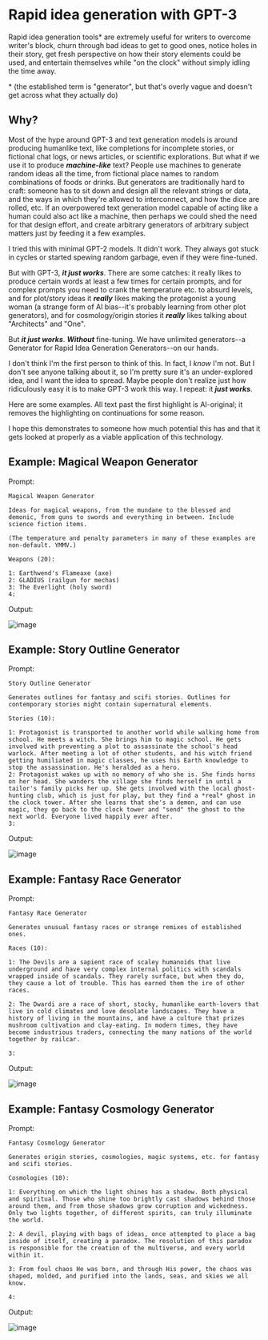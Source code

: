 # Rapid idea generation with GPT-3

Rapid idea generation tools* are extremely useful for writers to overcome writer's block, churn through bad ideas to get to good ones, notice holes in their story, get fresh perspective on how their story elements could be used, and entertain themselves while "on the clock" without simply idling the time away.

\* (the established term is "generator", but that's overly vague and doesn't get across what they actually do)

## Why?

Most of the hype around GPT-3 and text generation models is around producing humanlike text, like completions for incomplete stories, or fictional chat logs, or news articles, or scientific explorations. But what if we use it to produce ***machine-like*** text? People use machines to generate random ideas all the time, from fictional place names to random combinations of foods or drinks. But generators are traditionally hard to craft: someone has to sit down and design all the relevant strings or data, and the ways in which they're allowed to interconnect, and how the dice are rolled, etc. If an overpowered text generation model capable of acting like a human could also act like a machine, then perhaps we could shed the need for that design effort, and create arbitrary generators of arbitrary subject matters just by feeding it a few examples.

I tried this with minimal GPT-2 models. It didn't work. They always got stuck in cycles or started spewing random garbage, even if they were fine-tuned.

But with GPT-3, ***it just works***. There are some catches: it really likes to produce certain words at least a few times for certain prompts, and for complex prompts you need to crank the temperature etc. to absurd levels, and for plot/story ideas it ***really*** likes making the protagonist a young woman (a strange form of AI bias--it's probably learning from other plot generators), and for cosmology/origin stories it ***really*** likes talking about "Architects" and "One".

But ***it just works***. ***Without*** fine-tuning. We have unlimited generators--a Generator for Rapid Idea Generation Generators--on our hands.

I don't think I'm the first person to think of this. In fact, I *know* I'm not. But I don't see anyone talking about it, so I'm pretty sure it's an under-explored idea, and I want the idea to spread. Maybe people don't realize just how ridiculously easy it is to make GPT-3 work this way. I repeat: it ***just works***.

Here are some examples. All text past the first highlight is AI-original; it removes the highlighting on continuations for some reason.

I hope this demonstrates to someone how much potential this has and that it gets looked at properly as a viable application of this technology.

## Example: Magical Weapon Generator

Prompt:

```
Magical Weapon Generator

Ideas for magical weapons, from the mundane to the blessed and demonic, from guns to swords and everything in between. Include science fiction items.

(The temperature and penalty parameters in many of these examples are non-default. YMMV.)

Weapons (20):

1: Earthwend's Flameaxe (axe)
2: GLADIUS (railgun for mechas)
3: The Everlight (holy sword)
4:
```

Output:

![image](https://user-images.githubusercontent.com/585488/174666573-a15ddf86-f4cf-41e9-9a99-b0cf901b0cac.png)

## Example: Story Outline Generator

Prompt:

```
Story Outline Generator

Generates outlines for fantasy and scifi stories. Outlines for contemporary stories might contain supernatural elements.

Stories (10):

1: Protagonist is transported to another world while walking home from school. He meets a witch. She brings him to magic school. He gets involved with preventing a plot to assassinate the school's head warlock. After meeting a lot of other students, and his witch friend getting humiliated in magic classes, he uses his Earth knowledge to stop the assassination. He's heralded as a hero.
2: Protagonist wakes up with no memory of who she is. She finds horns on her head. She wanders the village she finds herself in until a tailor's family picks her up. She gets involved with the local ghost-hunting club, which is just for play, but they find a *real* ghost in the clock tower. After she learns that she's a demon, and can use magic, they go back to the clock tower and "send" the ghost to the next world. Everyone lived happily ever after.
3:
```

Output:

![image](https://user-images.githubusercontent.com/585488/174667202-42bad10c-119c-4a73-b96d-3a57f65fb77a.png)

## Example: Fantasy Race Generator

Prompt:

```
Fantasy Race Generator

Generates unusual fantasy races or strange remixes of established ones.

Races (10):

1: The Devils are a sapient race of scaley humanoids that live underground and have very complex internal politics with scandals wrapped inside of scandals. They rarely surface, but when they do, they cause a lot of trouble. This has earned them the ire of other races.

2: The Dwardi are a race of short, stocky, humanlike earth-lovers that live in cold climates and love desolate landscapes. They have a history of living in the mountains, and have a culture that prizes mushroom cultivation and clay-eating. In modern times, they have become industrious traders, connecting the many nations of the world together by railcar.

3:
```

Output:

![image](https://user-images.githubusercontent.com/585488/174667942-1eeb8cee-31af-458f-905b-105d1c728fe8.png)

## Example: Fantasy Cosmology Generator

Prompt:

```
Fantasy Cosmology Generator

Generates origin stories, cosmologies, magic systems, etc. for fantasy and scifi stories.

Cosmologies (10):

1: Everything on which the light shines has a shadow. Both physical and spiritual. Those who shine too brightly cast shadows behind those around them, and from those shadows grow corruption and wickedness. Only two lights together, of different spirits, can truly illuminate the world.

2: A devil, playing with bags of ideas, once attempted to place a bag inside of itself, creating a paradox. The resolution of this paradox is responsible for the creation of the multiverse, and every world within it.

3: From foul chaos He was born, and through His power, the chaos was shaped, molded, and purified into the lands, seas, and skies we all know.

4:
```

Output:

![image](https://user-images.githubusercontent.com/585488/174668577-ec77fa6e-1f58-44b1-b6bb-f04db303908b.png)

